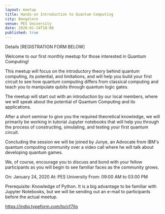 ```yaml
---
layout: meetup
title: Hands-on Introduction to Quantum Computing
city: Bangalore
venue: PES University
date: 2020-01-24T10:00
published: true
---
```


Details
[REGISTRATION FORM BELOW]

Welcome to our first monthly meetup for those interested in Quantum Computing!

This meetup will focus on the introductory theory behind quantum computing, its potential, and limitations, and will help you build your first circuit to see how quantum computing differs from classical computing and teach you to manipulate qubits through quantum logic gates.

The meetup will start out with an introduction by our local members, where we will speak about the potential of Quantum Computing and its applications.

After a short seminar to give you the required theoretical knowledge, we will primarily be working in tutorial Jupyter notebooks that will help you through the process of constructing, simulating, and testing your first quantum circuit.

Concluding the session we will be joined by Junye, an Advocate from IBM's quantum computing community over a video call where he will talk about developing quantum games.

We, of course, encourage you to discuss and bond with your fellow participants as you will begin to see familiar faces as the community grows.

On: January 24, 2020
At: PES University
From: 09:00 AM to 03:00 PM

Prerequisite: Knowledge of Python. It is a big advantage to be familiar with Jupyter Notebooks, but we will be sending out an e-mail to participants before the actual meetup.

https://indiq.typeform.com/to/cf7iIo